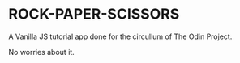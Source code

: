 # ROCK-PAPER-SCISSORS

A Vanilla JS tutorial app done for the circullum of The Odin Project.

No worries about it.
